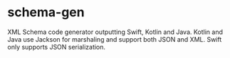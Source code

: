 # schema-gen
XML Schema code generator outputting Swift, Kotlin and Java. Kotlin and Java use Jackson for marshaling and support both JSON and XML. Swift only supports JSON serialization.
